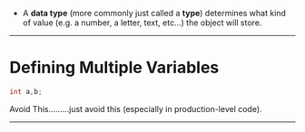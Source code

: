 - A **data type** (more commonly just called a **type**) determines what kind of value (e.g. a number, a letter, text, etc…) the object will store.

---
# Defining Multiple Variables
``` cpp
int a,b;
```
Avoid This.........just avoid this (especially in production-level code).

---
